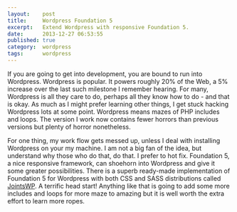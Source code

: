 ```yaml
---
layout:    post
title:     Wordpress Foundation 5
excerpt:   Extend Wordpress with responsive Foundation 5.
date:      2013-12-27 06:53:55
published: true
category:  wordpress
tags:      wordpress
---
```


If you are going to get into development, you are bound to run into Wordpress. Wordpress is popular. It powers roughly 20% of the Web, a 5% increase over the last such milestone I remember hearing. For many, Wordpress is all they care to do, perhaps all they know how to do - and that is okay. As much as I might prefer learning other things, I get stuck hacking Wordpress lots at some point. Wordpress means mazes of PHP includes and loops. The version I work now contains fewer horrors than previous versions but plenty of horror nonetheless.

For one thing, my work flow gets messed up, unless I deal with installing Wordpress on your my machine. I am not a big fan of the idea, but understand why those who do that, do that. I prefer to hot fix. Foundation 5, a nice responsive framework, can shoehorn into Wordpress and give it some greater possibilities. There is a superb ready-made implementation of Foundation 5 for Wordpress with both CSS and SASS distributions called [JointsWP][jointswp]. A terrific head start! Anything like that is going to add some more includes and loops for more maze to amazing but it is well worth the extra effort to learn more ropes.

[jointswp]: http://jointswp.com
